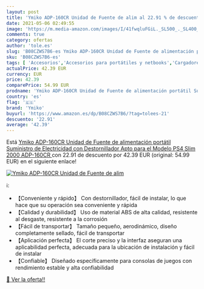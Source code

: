 ```yaml
---
layout: post
title: 'Ymiko ADP-160CR Unidad de Fuente de alim al 22.91 % de descuento'
date: 2021-05-06 02:49:55
image: 'https://m.media-amazon.com/images/I/41fwqluFGiL._SL500_._SL400_.jpg'
comments: true
category: ofertas
author: 'tole.es'
slug: 'B08CZWS7B6-es Ymiko ADP-160CR Unidad de Fuente de alimentación portátil...'
sku: 'B08CZWS7B6-es'
tags: [ 'Accesorios','Accesorios para portátiles y netbooks','Cargadores y adaptadores para portátiles y netbooks','Cargadores y bases de carga para portátiles y netbooks','Informática','ps4','ymiko', ]
actualPrice: 42.39 EUR
currency: EUR
price: 42.39
comparePrice: 54.99 EUR
prodname: 'Ymiko ADP-160CR Unidad de Fuente de alimentación portátil Suministro de Electricidad con Destornillador Apto para el Modelo PS4 Slim 2000 ADP-160CR '
country: 'es'
flag: '🇪🇸'
brand: 'Ymiko'
buyurl: 'https://www.amazon.es/dp/B08CZWS7B6/?tag=tolees-21'
descuento: '22.91'
average: '42.39'
---
```


Está [Ymiko ADP-160CR Unidad de Fuente de alimentación portátil Suministro de Electricidad con Destornillador Apto para el Modelo PS4 Slim 2000 ADP-160CR ](https://www.amazon.es/dp/B08CZWS7B6/?tag=tolees-21) con 22.91 de descuento por 42.39 EUR (original: 54.99 EUR) en el siguiente enlace!

[![Ymiko ADP-160CR Unidad de Fuente de alim](https://m.media-amazon.com/images/I/41fwqluFGiL._SL500_._SL400_.jpg)](https://www.amazon.es/dp/B08CZWS7B6/?tag=tolees-21)

ℹ️:

- 【Conveniente y rápido】 Con destornillador, fácil de instalar, lo que hace que su operación sea conveniente y rápida
- 【Calidad y durabilidad】 Uso de material ABS de alta calidad, resistente al desgaste, resistente a la corrosión
- 【Fácil de transportar】 Tamaño pequeño, aerodinámico, diseño completamente sellado, fácil de transportar
- 【Aplicación perfecta】 El corte preciso y la interfaz aseguran una aplicabilidad perfecta, adecuada para la ubicación de instalación y fácil de instalar
- 【Confiable】 Diseñado específicamente para consolas de juegos con rendimiento estable y alta confiabilidad

[🛒 Ver la oferta!!](https://www.amazon.es/dp/B08CZWS7B6/?tag=tolees-21)
